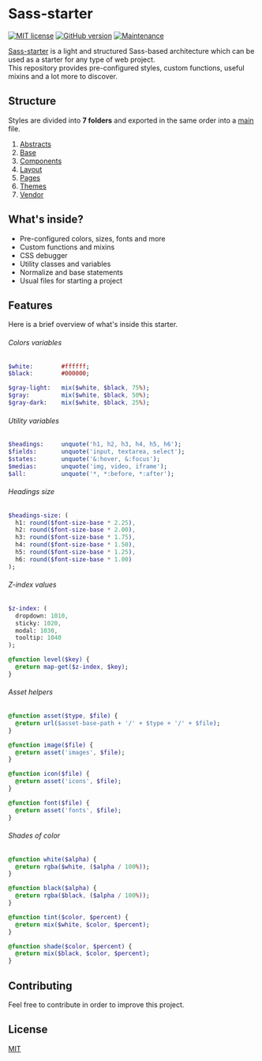 # Sass-starter

[![MIT license](https://img.shields.io/badge/License-MIT-blue.svg)](https://github.com/VeronQ/sass-starter/blob/master/LICENSE)
[![GitHub version](https://d25lcipzij17d.cloudfront.net/badge.svg?id=gh&type=6&v=1.0.0)](https://github.com/VeronQ/sass-starter/releases)
[![Maintenance](https://img.shields.io/badge/Maintained%3F-yes-green.svg)](https://github.com/veronQ/sass-starter/graphs/commit-activity)

[Sass-starter](https://github.com/VeronQ/sass-starter) is a light and structured Sass-based architecture which can be used as a starter for any type of web project.  
This repository provides pre-configured styles, custom functions, useful mixins and a lot more to discover.

## Structure

Styles are divided into **7 folders** and exported in the same order into a [main](https://github.com/VeronQ/sass-starter/blob/master/main.scss) file.

1. [Abstracts](https://github.com/VeronQ/sass-starter/tree/master/abstracts)
2. [Base](https://github.com/VeronQ/sass-starter/tree/master/base)
3. [Components](https://github.com/VeronQ/sass-starter/tree/master/components)
4. [Layout](https://github.com/VeronQ/sass-starter/tree/master/layout)
5. [Pages](https://github.com/VeronQ/sass-starter/tree/master/pages)
6. [Themes](https://github.com/VeronQ/sass-starter/tree/master/themes)
7. [Vendor](https://github.com/VeronQ/sass-starter/tree/master/vendor)

## What's inside?

* Pre-configured colors, sizes, fonts and more
* Custom functions and mixins
* CSS debugger
* Utility classes and variables
* Normalize and base statements
* Usual files for starting a project

## Features

Here is a brief overview of what's inside this starter.

###### Colors variables
```sass
$white:        #ffffff;
$black:        #000000;

$gray-light:   mix($white, $black, 75%);
$gray:         mix($white, $black, 50%);
$gray-dark:    mix($white, $black, 25%);
```

###### Utility variables
```sass
$headings:     unquote('h1, h2, h3, h4, h5, h6');
$fields:       unquote('input, textarea, select');
$states:       unquote('&:hover, &:focus');
$medias:       unquote('img, video, iframe');
$all:          unquote('*, *:before, *:after');
```

###### Headings size
```sass
$headings-size: (
  h1: round($font-size-base * 2.25),
  h2: round($font-size-base * 2.00),
  h3: round($font-size-base * 1.75),
  h4: round($font-size-base * 1.50),
  h5: round($font-size-base * 1.25),
  h6: round($font-size-base * 1.00)
);
```

###### Z-index values
```sass
$z-index: (
  dropdown: 1010,
  sticky: 1020,
  modal: 1030,
  tooltip: 1040
);

@function level($key) {
  @return map-get($z-index, $key);
}
```

###### Asset helpers
```sass
@function asset($type, $file) {
  @return url($asset-base-path + '/' + $type + '/' + $file);
}

@function image($file) {
  @return asset('images', $file);
}

@function icon($file) {
  @return asset('icons', $file);
}

@function font($file) {
  @return asset('fonts', $file);
}
```

###### Shades of color
```sass
@function white($alpha) {
  @return rgba($white, ($alpha / 100%));
}

@function black($alpha) {
  @return rgba($black, ($alpha / 100%));
}

@function tint($color, $percent) {
  @return mix($white, $color, $percent);
}

@function shade($color, $percent) {
  @return mix($black, $color, $percent);
}
```

## Contributing

Feel free to contribute in order to improve this project.


## License
[MIT](https://github.com/VeronQ/sass-starter/blob/master/LICENSE)
